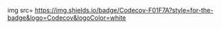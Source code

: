 img src= https://img.shields.io/badge/Codecov-F01F7A?style=for-the-badge&logo=Codecov&logoColor=white

<!--
**Alfredo-Ramon/Alfredo-Ramon** is a ✨ _special_ ✨ repository because its `README.md` (this file) appears on your GitHub profile.


